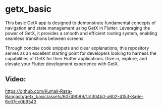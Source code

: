 # getx_basic

This basic GetX app is designed to demonstrate fundamental concepts of navigation and state management using GetX in Flutter. Leveraging the power of GetX, it provides a smooth and efficient routing system, enabling seamless transitions between screens.

Through concise code snippets and clear explanations, this repository serves as an excellent starting point for developers looking to harness the capabilities of GetX for their Flutter applications. Dive in, explore, and elevate your Flutter development experience with GetX.

## Video:

https://github.com/Kumail-Raza-Bangash/getx_basic/assets/60749099/1a1304b0-a602-4153-8a6e-6c07cc0b9543

